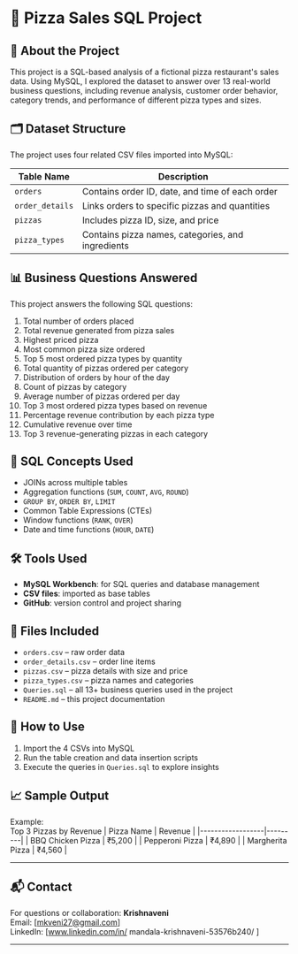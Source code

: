 # 🍕 Pizza Sales SQL Project

## 📌 About the Project
This project is a SQL-based analysis of a fictional pizza restaurant's sales data. Using MySQL, I explored the dataset to answer over 13 real-world business questions, including revenue analysis, customer order behavior, category trends, and performance of different pizza types and sizes.

## 🗂 Dataset Structure
The project uses four related CSV files imported into MySQL:

| Table Name       | Description                                         |
|------------------|-----------------------------------------------------|
| `orders`         | Contains order ID, date, and time of each order     |
| `order_details`  | Links orders to specific pizzas and quantities      |
| `pizzas`         | Includes pizza ID, size, and price                  |
| `pizza_types`    | Contains pizza names, categories, and ingredients   |

## 📊 Business Questions Answered
This project answers the following SQL questions:

1. Total number of orders placed
2. Total revenue generated from pizza sales
3. Highest priced pizza
4. Most common pizza size ordered
5. Top 5 most ordered pizza types by quantity
6. Total quantity of pizzas ordered per category
7. Distribution of orders by hour of the day
8. Count of pizzas by category
9. Average number of pizzas ordered per day
10. Top 3 most ordered pizza types based on revenue
11. Percentage revenue contribution by each pizza type
12. Cumulative revenue over time
13. Top 3 revenue-generating pizzas in each category

## 🧠 SQL Concepts Used
- JOINs across multiple tables
- Aggregation functions (`SUM`, `COUNT`, `AVG`, `ROUND`)
- `GROUP BY`, `ORDER BY`, `LIMIT`
- Common Table Expressions (CTEs)
- Window functions (`RANK`, `OVER`)
- Date and time functions (`HOUR`, `DATE`)

## 🛠 Tools Used
- **MySQL Workbench**: for SQL queries and database management
- **CSV files**: imported as base tables
- **GitHub**: version control and project sharing

## 📎 Files Included
- `orders.csv` – raw order data
- `order_details.csv` – order line items
- `pizzas.csv` – pizza details with size and price
- `pizza_types.csv` – pizza names and categories
- `Queries.sql` – all 13+ business queries used in the project
- `README.md` – this project documentation

## 📌 How to Use
1. Import the 4 CSVs into MySQL
2. Run the table creation and data insertion scripts
3. Execute the queries in `Queries.sql` to explore insights

## 📈 Sample Output
Example:  
Top 3 Pizzas by Revenue
| Pizza Name      | Revenue |
|------------------|---------|
| BBQ Chicken Pizza | ₹5,200 |
| Pepperoni Pizza   | ₹4,890 |
| Margherita Pizza  | ₹4,560 |


---

## 📬 Contact
For questions or collaboration:
**Krishnaveni**  
Email: [mkveni27@gmail.com]  
LinkedIn: [www.linkedin.com/in/
mandala-krishnaveni-53576b240/
]

---
